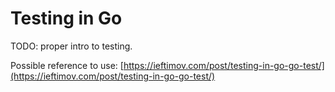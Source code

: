 # Testing in Go

TODO: proper intro to testing.

Possible reference to use: [https://ieftimov.com/post/testing-in-go-go-test/](https://ieftimov.com/post/testing-in-go-go-test/)
